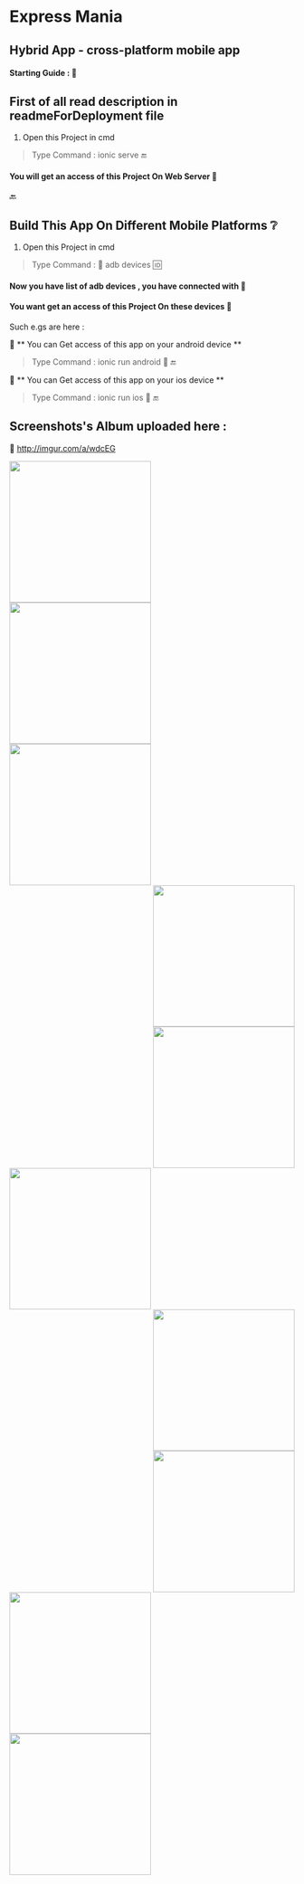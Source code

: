 # Express Mania
                                                                
## Hybrid App - cross-platform mobile app
                                                                                    
                                                                                    
#### Starting Guide :   :memo:

## First of all read description in readmeForDeployment file
                                                                                          
                                                                                            
1. Open this Project in cmd 

> Type Command : ionic serve  :end: 
                                                                        
#### You will get an access of this Project On Web Server  :speech_balloon:

:back:
## Build This App On Different Mobile Platforms  :grey_question:
                                                                                                                              
1. Open this Project in cmd 

> Type Command :  :signal_strength: adb devices   :id:
                                                                        
#### Now you have list of adb devices , you have connected with  :speech_balloon:
#### You want get an access of this Project On these devices  :speech_balloon:
                                                                                                          
 Such e.gs are here :
 
:speech_balloon: ** You can Get access of this app on your android device **
                                                                                                                        
 > Type Command : ionic run android  :iphone:  :end:
                                                                                                                          
                                                                                                                          
 :speech_balloon: ** You can Get access of this app on your ios device **
                                                                                                                        
 > Type Command : ionic run ios  :iphone:  :end:
                                                                                                                                  
                                                                                                                                  
## Screenshots's Album uploaded here :
:link: http://imgur.com/a/wdcEG


                                                                                                                            

<a href="http://i.imgur.com/Y98N8rB.png"><img src="http://i.imgur.com/Y98N8rB.png" align="left" width="250"></a>
<a href="http://i.imgur.com/Cc5P8jn.png"><img src="http://i.imgur.com/Cc5P8jn.png" align="left" width="250"></a>
<a href="http://i.imgur.com/Er4DiIR.png"><img src="http://i.imgur.com/Er4DiIR.png" align="left" width="250"></a>
<a href="http://i.imgur.com/xHaTk0M.png"><img src="http://i.imgur.com/xHaTk0M.png" align="right" width="250"></a>
<a href="http://i.imgur.com/FPf3DCK.png"><img src="http://i.imgur.com/FPf3DCK.png" align="right" width="250"></a>
<a href="http://i.imgur.com/0vdcz2C.png"><img src="http://i.imgur.com/0vdcz2C.png" align="left" width="250"></a>
<a href="http://i.imgur.com/Xs3R2N4.png"><img src="http://i.imgur.com/Xs3R2N4.png" align="right" width="250"></a>
<a href="http://i.imgur.com/ZPm2ahi.png"><img src="http://i.imgur.com/ZPm2ahi.png" align="right" width="250"></a>
<a href="http://i.imgur.com/2ddfyFI.png"><img src="http://i.imgur.com/2ddfyFI.png" align="left" width="250"></a>
<a href="http://i.imgur.com/DDTaD3K.png"><img src="http://i.imgur.com/DDTaD3K.png" align="left" width="250"></a>

